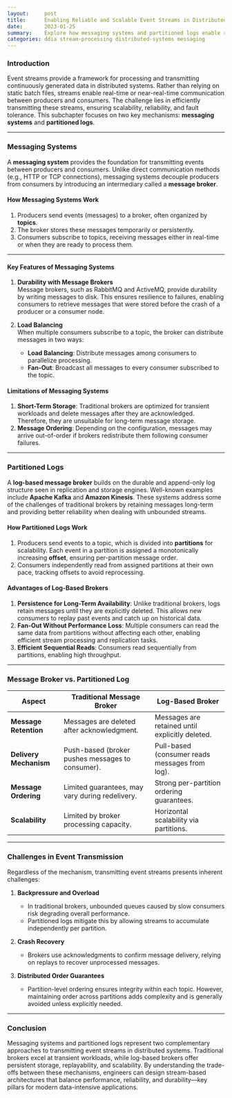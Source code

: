 ```yaml
---
layout:     post    
title:      Enabling Reliable and Scalable Event Streams in Distributed Systems  
date:       2023-01-25    
summary:    Explore how messaging systems and partitioned logs enable reliable and scalable transmission of event streams within distributed systems.    
categories: ddia stream-processing distributed-systems messaging
---
```


### **Introduction**

Event streams provide a framework for processing and transmitting continuously generated data in distributed systems. Rather than relying on static batch files, streams enable real-time or near-real-time communication between producers and consumers. The challenge lies in efficiently transmitting these streams, ensuring scalability, reliability, and fault tolerance. This subchapter focuses on two key mechanisms: **messaging systems** and **partitioned logs**.
   
---

### **Messaging Systems**

A **messaging system** provides the foundation for transmitting events between producers and consumers. Unlike direct communication methods (e.g., HTTP or TCP connections), messaging systems decouple producers from consumers by introducing an intermediary called a **message broker**.

#### **How Messaging Systems Work**
1. Producers send events (messages) to a broker, often organized by **topics**.
2. The broker stores these messages temporarily or persistently.
3. Consumers subscribe to topics, receiving messages either in real-time or when they are ready to process them.

---

#### **Key Features of Messaging Systems**

1. **Durability with Message Brokers**    
   Message brokers, such as RabbitMQ and ActiveMQ, provide durability by writing messages to disk. This ensures resilience to failures, enabling consumers to retrieve messages that were stored before the crash of a producer or a consumer node.

2. **Load Balancing**    
   When multiple consumers subscribe to a topic, the broker can distribute messages in two ways:
    - **Load Balancing**: Distribute messages among consumers to parallelize processing.
    - **Fan-Out**: Broadcast all messages to every consumer subscribed to the topic.

#### **Limitations of Messaging Systems**
1. **Short-Term Storage**: Traditional brokers are optimized for transient workloads and delete messages after they are acknowledged. Therefore, they are unsuitable for long-term message storage.
2. **Message Ordering**: Depending on the configuration, messages may arrive out-of-order if brokers redistribute them following consumer failures.

---

### **Partitioned Logs**

A **log-based message broker** builds on the durable and append-only log structure seen in replication and storage engines. Well-known examples include **Apache Kafka** and **Amazon Kinesis**. These systems address some of the challenges of traditional brokers by retaining messages long-term and providing better reliability when dealing with unbounded streams.

#### **How Partitioned Logs Work**
1. Producers send events to a topic, which is divided into **partitions** for scalability. Each event in a partition is assigned a monotonically increasing **offset**, ensuring per-partition message order.
2. Consumers independently read from assigned partitions at their own pace, tracking offsets to avoid reprocessing.

#### **Advantages of Log-Based Brokers**
1. **Persistence for Long-Term Availability**: Unlike traditional brokers, logs retain messages until they are explicitly deleted. This allows new consumers to replay past events and catch up on historical data.
2. **Fan-Out Without Performance Loss**: Multiple consumers can read the same data from partitions without affecting each other, enabling efficient stream processing and replication tasks.
3. **Efficient Sequential Reads**: Consumers read sequentially from partitions, enabling high throughput.

---

### **Message Broker vs. Partitioned Log**

| **Aspect**                | **Traditional Message Broker**       | **Log-Based Broker**                |    
|---------------------------|-------------------------------------|-------------------------------------|    
| **Message Retention**     | Messages are deleted after acknowledgment.  | Messages are retained until explicitly deleted.  |    
| **Delivery Mechanism**    | Push-based (broker pushes messages to consumer). | Pull-based (consumer reads messages from log). |    
| **Message Ordering**      | Limited guarantees, may vary during redelivery. | Strong per-partition ordering guarantees. |    
| **Scalability**           | Limited by broker processing capacity.  | Horizontal scalability via partitions. |    
  
---

### **Challenges in Event Transmission**

Regardless of the mechanism, transmitting event streams presents inherent challenges:

1. **Backpressure and Overload**
    - In traditional brokers, unbounded queues caused by slow consumers risk degrading overall performance.
    - Partitioned logs mitigate this by allowing streams to accumulate independently per partition.

2. **Crash Recovery**
    - Brokers use acknowledgments to confirm message delivery, relying on replays to recover unprocessed messages.

3. **Distributed Order Guarantees**
    - Partition-level ordering ensures integrity within each topic. However, maintaining order across partitions adds complexity and is generally avoided unless explicitly needed.

---

### **Conclusion**

Messaging systems and partitioned logs represent two complementary approaches to transmitting event streams in distributed systems. Traditional brokers excel at transient workloads, while log-based brokers offer persistent storage, replayability, and scalability. By understanding the trade-offs between these mechanisms, engineers can design stream-based architectures that balance performance, reliability, and durability—key pillars for modern data-intensive applications.  